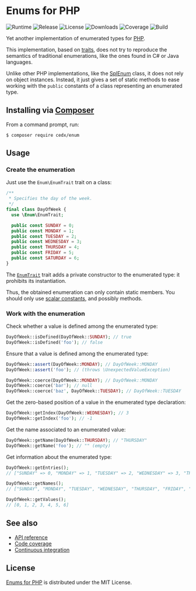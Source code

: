 # Enums for PHP
![Runtime](https://img.shields.io/badge/php-%3E%3D7.1-brightgreen.svg) ![Release](https://img.shields.io/packagist/v/cedx/enum.svg) ![License](https://img.shields.io/packagist/l/cedx/enum.svg) ![Downloads](https://img.shields.io/packagist/dt/cedx/enum.svg) ![Coverage](https://coveralls.io/repos/github/cedx/enum.php/badge.svg) ![Build](https://travis-ci.org/cedx/enum.php.svg)

Yet another implementation of enumerated types for [PHP](https://secure.php.net).

This implementation, based on [traits](https://secure.php.net/manual/en/language.oop5.traits.php), does not try to reproduce the semantics of traditional enumerations, like the ones found in C# or Java languages.

Unlike other PHP implementations, like the [SplEnum](https://secure.php.net/manual/en/class.splenum.php) class, it does not rely on object instances. Instead, it just gives a set of static methods to ease working with the `public` constants of a class representing an enumerated type.

## Installing via [Composer](https://getcomposer.org)
From a command prompt, run:

```shell
$ composer require cedx/enum
```

## Usage

### Create the enumeration
Just use the `Enum\EnumTrait` trait on a class:

```php
/**
 * Specifies the day of the week.
 */
final class DayOfWeek {
  use \Enum\EnumTrait;

  public const SUNDAY = 0;
  public const MONDAY = 1;
  public const TUESDAY = 2;
  public const WEDNESDAY = 3;
  public const THURSDAY = 4;
  public const FRIDAY = 5;
  public const SATURDAY = 6;
}
```

The [`EnumTrait`](https://github.com/cedx/enum.php/blob/master/lib/EnumTrait.php) trait adds a private constructor to the enumerated type: it prohibits its instantiation.

Thus, the obtained enumeration can only contain static members. You should only use [scalar constants](https://secure.php.net/manual/en/function.is-scalar.php), and possibly methods.

### Work with the enumeration
Check whether a value is defined among the enumerated type:

```php
DayOfWeek::isDefined(DayOfWeek::SUNDAY); // true
DayOfWeek::isDefined('foo'); // false
```

Ensure that a value is defined among the enumerated type:

```php
DayOfWeek::assert(DayOfWeek::MONDAY); // DayOfWeek::MONDAY
DayOfWeek::assert('foo'); // (throws \UnexpectedValueException)

DayOfWeek::coerce(DayOfWeek::MONDAY); // DayOfWeek::MONDAY
DayOfWeek::coerce('bar'); // null
DayOfWeek::coerce('baz', DayOfWeek::TUESDAY); // DayOfWeek::TUESDAY
```

Get the zero-based position of a value in the enumerated type declaration:

```php
DayOfWeek::getIndex(DayOfWeek::WEDNESDAY); // 3
DayOfWeek::getIndex('foo'); // -1
```

Get the name associated to an enumerated value:

```php
DayOfWeek::getName(DayOfWeek::THURSDAY); // "THURSDAY"
DayOfWeek::getName('foo'); // "" (empty)
```

Get information about the enumerated type:

```php
DayOfWeek::getEntries();
// ["SUNDAY" => 0, "MONDAY" => 1, "TUESDAY" => 2, "WEDNESDAY" => 3, "THURSDAY" => 4, "FRIDAY" => 5, "SATURDAY" => 6]

DayOfWeek::getNames();
// ["SUNDAY", "MONDAY", "TUESDAY", "WEDNESDAY", "THURSDAY", "FRIDAY", "SATURDAY"]

DayOfWeek::getValues();
// [0, 1, 2, 3, 4, 5, 6]
```

## See also
- [API reference](https://cedx.github.io/enum.php)
- [Code coverage](https://coveralls.io/github/cedx/enum.php)
- [Continuous integration](https://travis-ci.org/cedx/enum.php)

## License
[Enums for PHP](https://github.com/cedx/enum.php) is distributed under the MIT License.
